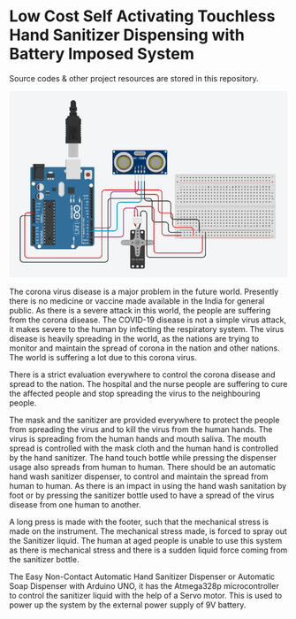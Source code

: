 # Low Cost Self Activating Touchless Hand Sanitizer Dispensing with Battery Imposed System
Source codes &amp; other project resources are stored in this repository.

![TinkerCAD Image](https://github.com/pranavkhatale/Low-Cost-Self-Activating-Touchless-Hand-Sanitizer-Dispensing-with-Battery-Imposed-System/blob/main/Circuit%20Diagram/Circuit%20Diagram.png)

The corona virus disease is a major problem in the future world. Presently there is no medicine or vaccine made available in the India for general public. As there is a severe attack in this world, the people are suffering from the corona disease. The COVID-19 disease is not a simple virus attack, it makes severe to the human by infecting the respiratory system. The virus disease is heavily spreading in the world, as the nations are trying to monitor and maintain the spread of corona in the nation and other nations. The world is suffering a lot due to this corona virus.

There is a strict evaluation everywhere to control the corona disease and spread to the nation. The hospital and the nurse people are suffering to cure the affected people and stop spreading the virus to the neighbouring people.

The mask and the sanitizer are provided everywhere to protect the people from spreading the virus and to kill the virus from the human hands. The virus is spreading from the human hands and mouth saliva. The mouth spread is controlled with the mask cloth and the human hand is controlled by the hand sanitizer. The hand touch bottle while pressing the dispenser usage also spreads from human to human. There should be an automatic hand wash sanitizer dispenser, to control and maintain the spread from human to human. As there is an impact in using the hand wash sanitation by foot or by pressing the sanitizer bottle used to have a spread of the virus disease from one human to another.

A long press is made with the footer, such that the mechanical stress is made on the instrument. The mechanical stress made, is forced to spray out the Sanitizer liquid. The human at aged people is unable to use this system as there is mechanical stress and there is a sudden liquid force coming from the sanitizer bottle.

The Easy Non-Contact Automatic Hand Sanitizer Dispenser or Automatic Soap Dispenser with Arduino UNO, it has the Atmega328p microcontroller to control the sanitizer liquid with the help of a Servo motor. This is used to power up the system by the external power supply of 9V battery.
